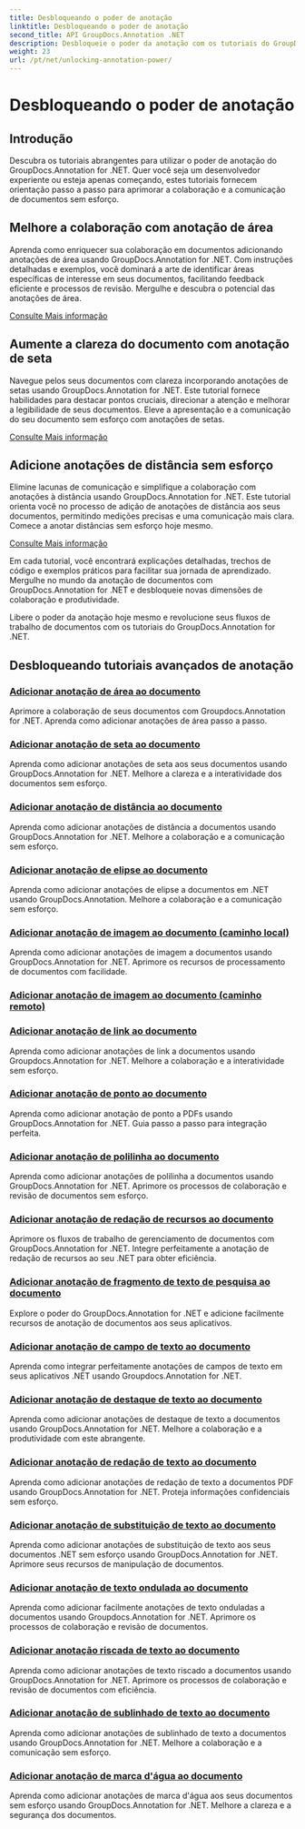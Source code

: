 ```yaml
---
title: Desbloqueando o poder de anotação
linktitle: Desbloqueando o poder de anotação
second_title: API GroupDocs.Annotation .NET
description: Desbloqueie o poder da anotação com os tutoriais do GroupDocs.Annotation for .NET. Aprenda a adicionar várias anotações passo a passo e aprimore a colaboração sem esforço.
weight: 23
url: /pt/net/unlocking-annotation-power/
---
```


# Desbloqueando o poder de anotação

## Introdução

Descubra os tutoriais abrangentes para utilizar o poder de anotação do GroupDocs.Annotation for .NET. Quer você seja um desenvolvedor experiente ou esteja apenas começando, estes tutoriais fornecem orientação passo a passo para aprimorar a colaboração e a comunicação de documentos sem esforço.

## Melhore a colaboração com anotação de área

Aprenda como enriquecer sua colaboração em documentos adicionando anotações de área usando GroupDocs.Annotation for .NET. Com instruções detalhadas e exemplos, você dominará a arte de identificar áreas específicas de interesse em seus documentos, facilitando feedback eficiente e processos de revisão. Mergulhe e descubra o potencial das anotações de área.

[Consulte Mais informação](./add-area-annotation/)

## Aumente a clareza do documento com anotação de seta

Navegue pelos seus documentos com clareza incorporando anotações de setas usando GroupDocs.Annotation for .NET. Este tutorial fornece habilidades para destacar pontos cruciais, direcionar a atenção e melhorar a legibilidade de seus documentos. Eleve a apresentação e a comunicação do seu documento sem esforço com anotações de setas.

[Consulte Mais informação](./add-arrow-annotation/)

## Adicione anotações de distância sem esforço

Elimine lacunas de comunicação e simplifique a colaboração com anotações à distância usando GroupDocs.Annotation for .NET. Este tutorial orienta você no processo de adição de anotações de distância aos seus documentos, permitindo medições precisas e uma comunicação mais clara. Comece a anotar distâncias sem esforço hoje mesmo.

[Consulte Mais informação](./add-distance-annotation/)

Em cada tutorial, você encontrará explicações detalhadas, trechos de código e exemplos práticos para facilitar sua jornada de aprendizado. Mergulhe no mundo da anotação de documentos com GroupDocs.Annotation for .NET e desbloqueie novas dimensões de colaboração e produtividade.

Libere o poder da anotação hoje mesmo e revolucione seus fluxos de trabalho de documentos com os tutoriais do GroupDocs.Annotation for .NET.

## Desbloqueando tutoriais avançados de anotação
### [Adicionar anotação de área ao documento](./add-area-annotation/)
Aprimore a colaboração de seus documentos com Groupdocs.Annotation for .NET. Aprenda como adicionar anotações de área passo a passo.
### [Adicionar anotação de seta ao documento](./add-arrow-annotation/)
Aprenda como adicionar anotações de seta aos seus documentos usando GroupDocs.Annotation for .NET. Melhore a clareza e a interatividade dos documentos sem esforço.
### [Adicionar anotação de distância ao documento](./add-distance-annotation/)
Aprenda como adicionar anotações de distância a documentos usando GroupDocs.Annotation for .NET. Melhore a colaboração e a comunicação sem esforço.
### [Adicionar anotação de elipse ao documento](./add-ellipse-annotation/)
Aprenda como adicionar anotações de elipse a documentos em .NET usando GroupDocs.Annotation. Melhore a colaboração e a comunicação sem esforço.
### [Adicionar anotação de imagem ao documento (caminho local)](./add-image-annotation-local-path/)
Aprenda como adicionar anotações de imagem a documentos usando GroupDocs.Annotation for .NET. Aprimore os recursos de processamento de documentos com facilidade.
### [Adicionar anotação de imagem ao documento (caminho remoto)](./add-image-annotation-remote-path/)
### [Adicionar anotação de link ao documento](./add-link-annotation/)
Aprenda como adicionar anotações de link a documentos usando Groupdocs.Annotation for .NET. Melhore a colaboração e a interatividade sem esforço.
### [Adicionar anotação de ponto ao documento](./add-point-annotation/)
Aprenda como adicionar anotação de ponto a PDFs usando GroupDocs.Annotation for .NET. Guia passo a passo para integração perfeita.
### [Adicionar anotação de polilinha ao documento](./add-polyline-annotation/)
Aprenda como adicionar anotações de polilinha a documentos usando GroupDocs.Annotation for .NET. Aprimore os processos de colaboração e revisão de documentos sem esforço.
### [Adicionar anotação de redação de recursos ao documento](./add-resources-redaction-annotation/)
Aprimore os fluxos de trabalho de gerenciamento de documentos com GroupDocs.Annotation for .NET. Integre perfeitamente a anotação de redação de recursos ao seu .NET para obter eficiência.
### [Adicionar anotação de fragmento de texto de pesquisa ao documento](./add-search-text-fragment-annotation/)
Explore o poder do GroupDocs.Annotation for .NET e adicione facilmente recursos de anotação de documentos aos seus aplicativos.
### [Adicionar anotação de campo de texto ao documento](./add-text-field-annotation/)
Aprenda como integrar perfeitamente anotações de campos de texto em seus aplicativos .NET usando Groupdocs.Annotation for .NET.
### [Adicionar anotação de destaque de texto ao documento](./add-text-highlight-annotation/)
Aprenda como adicionar anotações de destaque de texto a documentos usando GroupDocs.Annotation for .NET. Melhore a colaboração e a produtividade com este abrangente.
### [Adicionar anotação de redação de texto ao documento](./add-text-redaction-annotation/)
Aprenda como adicionar anotações de redação de texto a documentos PDF usando GroupDocs.Annotation for .NET. Proteja informações confidenciais sem esforço.
### [Adicionar anotação de substituição de texto ao documento](./add-text-replacement-annotation/)
Aprenda como adicionar anotações de substituição de texto aos seus documentos .NET sem esforço usando GroupDocs.Annotation for .NET. Aprimore seus recursos de manipulação de documentos.
### [Adicionar anotação de texto ondulada ao documento](./add-text-squiggly-annotation/)
Aprenda como adicionar facilmente anotações de texto onduladas a documentos usando Groupdocs.Annotation for .NET. Aprimore os processos de colaboração e revisão de documentos.
### [Adicionar anotação riscada de texto ao documento](./add-text-strikeout-annotation/)
Aprenda como adicionar anotações de texto riscado a documentos usando GroupDocs.Annotation for .NET. Aprimore os processos de colaboração e revisão de documentos com eficiência.
### [Adicionar anotação de sublinhado de texto ao documento](./add-text-underline-annotation/)
Aprenda como adicionar anotações de sublinhado de texto a documentos usando GroupDocs.Annotation for .NET. Melhore a colaboração e a comunicação sem esforço.
### [Adicionar anotação de marca d'água ao documento](./add-watermark-annotation/)
Aprenda como adicionar anotações de marca d'água aos seus documentos sem esforço usando GroupDocs.Annotation for .NET. Melhore a clareza e a segurança dos documentos.